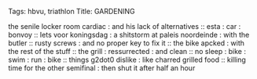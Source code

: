 Tags: hbvu, triathlon
Title: GARDENING
  
the senile locker room cardiac : and his lack of alternatives :: esta : car : bonvoy :: Iets voor koningsdag : a shitstorm at paleis noordeinde : with the butler :: rusty screws : and no proper key to fix it :: the bike apcked : with the rest of the stuff :: the grill : ressurrected : and clean :: no sleep : bike : swim : run : bike :: things g2dot0 dislike : like charred grilled food :: killing time for the other semifinal : then shut it after half an hour
